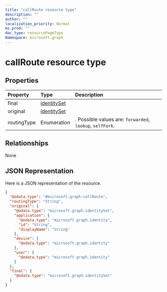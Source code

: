 ```yaml
---
title: "callRoute resource type"
description: ""
author: ""
localization_priority: Normal
ms.prod: ""
doc_type: resourcePageType
Namespace: microsoft.graph
---
```



# callRoute resource type



## Properties
|Property|Type|Description|
|:---|:---|:---|
|final|[identitySet](../resources/identitySet.md)||
|original|[identitySet](../resources/identitySet.md)||
|routingType|Enumeration|. Possible values are: `forwarded`, `lookup`, `selfFork`.|

## Relationships
None

## JSON Representation
Here is a JSON representation of the resource.
<!-- {
  "blockType": "resource",
  "@odata.type": "microsoft.graph.callRoute"
}
-->
``` json
{
  "@odata.type": "#microsoft.graph.callRoute",
  "routingType": "String",
  "original": {
    "@odata.type": "microsoft.graph.identitySet",
    "application": {
      "@odata.type": "microsoft.graph.identity",
      "id": "String",
      "displayName": "String"
    },
    "device": {
      "@odata.type": "microsoft.graph.identity"
    },
    "user": {
      "@odata.type": "microsoft.graph.identity"
    }
  },
  "final": {
    "@odata.type": "microsoft.graph.identitySet"
  }
}
```

